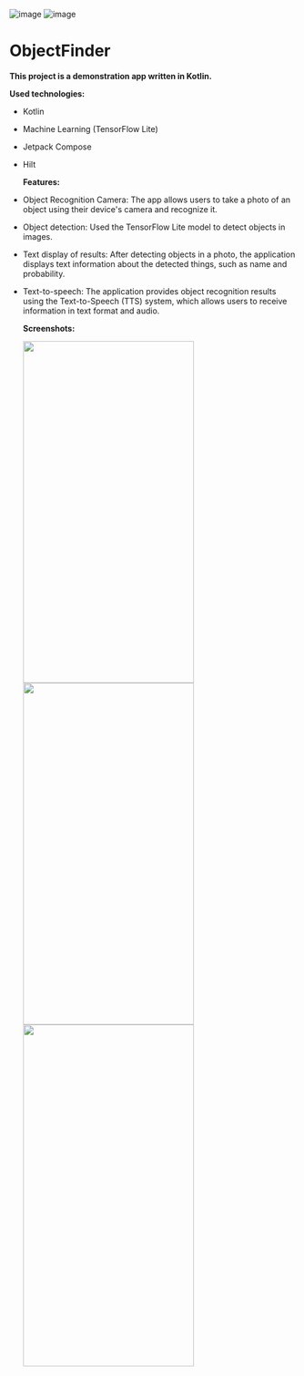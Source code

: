 ![image](https://img.shields.io/badge/platform-android-green.svg) ![image](https://img.shields.io/badge/language-kotlin-blue.svg)

# ObjectFinder

**This project is a demonstration app written in Kotlin.**

**Used technologies:**
- Kotlin
- Machine Learning (TensorFlow Lite)
- Jetpack Compose
- Hilt

  **Features:**
- Object Recognition Camera: The app allows users to take a photo of an object using their device's camera and recognize it.
- Object detection: Used the TensorFlow Lite model to detect objects in images.
- Text display of results: After detecting objects in a photo, the application displays text information about the detected things, such as name and probability.
- Text-to-speech: The application provides object recognition results using the Text-to-Speech (TTS) system, which allows users to receive information in text format and audio.

  **Screenshots:**

  <img src="https://github.com/MaksimKalitsev/SmartScanFoods/blob/dev_MLKit/Screenshots/Screenshot_1.jpg" width="300" height="600">
  <img src="https://github.com/MaksimKalitsev/SmartScanFoods/blob/dev_MLKit/Screenshots/Screenshot_2.jpg" width="300" height="600">
  <img src="https://github.com/MaksimKalitsev/SmartScanFoods/blob/dev_MLKit/Screenshots/Screenshot_3.jpg" width="300" height="600">
